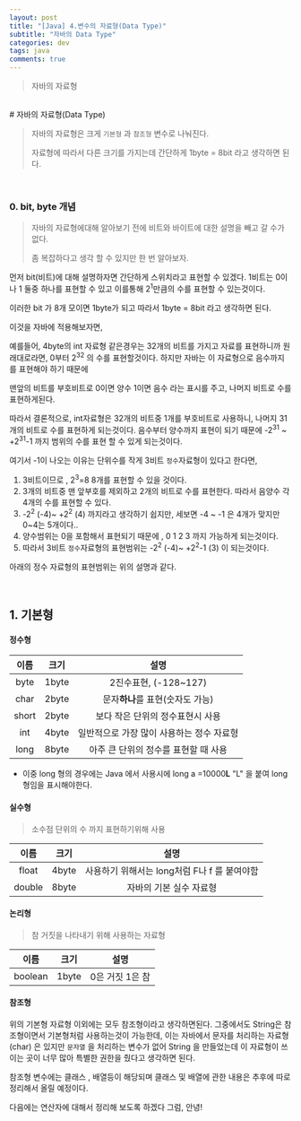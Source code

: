 ```yaml
---
layout: post
title: "[Java] 4.변수의 자료형(Data Type)"
subtitle: "자바의 Data Type"
categories: dev
tags: java
comments: true
---
```

> 자바의 자료형

<br/>
# 자바의 자료형(Data Type)

> 자바의 자료형은 크게 `기본형` 과 `참조형` 변수로 나눠진다.
>
> 자료형에 따라서 다른 크기를 가지는데 간단하게 1byte = 8bit 라고 생각하면 된다.

<br/>

### 0. bit, byte 개념

> 자바의 자료형에대해 알아보기 전에 비트와 바이트에 대한 설명을 빼고 갈 수가 없다.
>
> 좀 복잡하다고 생각 할 수 있지만 한 번 알아보자.

먼저 bit(비트)에 대해 설명하자면 간단하게 스위치라고 표현할 수 있겠다. 
1비트는 0이나 1 둘중 하나를 표현할 수 있고 이를통해 2<sup>1</sup>만큼의 수를 표현할 수 있는것이다.

이러한 bit 가 8개 모이면 1byte가 되고 따라서 1byte = 8bit 라고 생각하면 된다. 

이것을 자바에 적용해보자면, 

예를들어,  4byte의 int 자료형 같은경우는 32개의 비트를 가지고 자료를 표현하니까
원래대로라면, 0부터 2<sup>32</sup> 의 수를 표현할것이다.  하지만 자바는 이 자료형으로 음수까지를 표현해야 하기 때문에

맨앞의 비트를 부호비트로 0이면 양수 1이면 음수 라는 표시를 주고, 나머지 비트로 수를 표현하게된다.

따라서 결론적으로, int자료형은 32개의 비트중 1개를 부호비트로 사용하니, 나머지 31개의 비트로 수를 표현하게 되는것이다. 음수부터 양수까지 표현이 되기 때문에 -2<sup>31</sup> ~ +2<sup>31</sup>-1 까지 범위의 수를 표현 할 수 있게 되는것이다.

여기서 -1이 나오는 이유는 단위수를 작게 3비트 `정수`자료형이 있다고 한다면, 

1. 3비트이므로 , 2<sup>3</sup>=8   8개를 표현할 수 있을 것이다. 
2. 3개의 비트중 맨 앞부호를 제외하고 2개의 비트로 수를 표현한다. 따라서 음양수 각 4개의 수를 표현할 수 있다.
3.  -2<sup>2</sup> (-4)~ +2<sup>2</sup> (4) 까지라고 생각하기 쉽지만,  세보면 -4 ~ -1 은 4개가 맞지만 0~4는 5개이다..
4. 양수범위는 0을 포함해서 표현되기 때문에 , 0 1 2 3 까지 가능하게 되는것이다.
5. 따라서 3비트 `정수`자료형의 표현범위는  -2<sup>2</sup> (-4)~ +2<sup>2</sup>-1 (3) 이 되는것이다. 

아래의 정수 자료형의 표현범위는 위의 설명과 같다.





<br/>

## 1. 기본형

#### **정수형**


|이름|크기|설명|
|:-:|:-:|:-:|
|byte|1byte|2진수표현, (-128~127)|
|char|2byte|문자**하나**를 표현(숫자도 가능)|
|short|2byte|보다 작은 단위의 정수표현시 사용|
|int|4byte|일반적으로 가장 많이 사용하는 정수 자료형|
|long|8byte|아주 큰 단위의 정수를 표현할 때 사용|

* 이중 long 형의 경우에는 Java 에서 사용시에 long a =10000**L** "L" 을 붙여 long 형임을 표시해야한다.  

    

  

#### **실수형**

> 소수점 단위의 수 까지 표현하기위해 사용

|이름|크기|설명|
|:-:|:-:|:-:|
|float|4byte| 사용하기 위해서는 long처럼 F나 f 를 붙여야함 |
|double|8byte|자바의 기본 실수 자료형|



#### **논리형**

> 참 거짓을 나타내기 위해 사용하는 자료형

|이름|크기|설명|
|:-:|:-:|:-:|
|boolean|1byte| 0은 거짓 1은 참 |



#### **참조형**

위의 기본형 자료형 이외에는 모두 참조형이라고 생각하면된다. 그중에서도 String은 참조형이면서 기본형처럼 사용하는것이 가능한데, 이는 자바에서 문자를 처리하는 자료형 (char) 은 있지만 `문자열` 을 처리하는 변수가 없어 String 을 만들었는데 이 자료형이 쓰이는 곳이 너무 많아 특별한 권한을 줬다고 생각하면 된다.

참조형 변수에는 클래스 , 배열등이 해당되며 클래스 및 배열에 관한 내용은 추후에 따로 정리해서 올릴 예정이다.



다음에는 연산자에 대해서 정리해 보도록 하겠다 그럼, 안녕!







